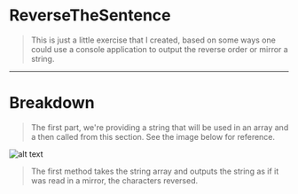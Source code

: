 # ReverseTheSentence

> This is just a little exercise that I created, based on 
some ways one could use a console application to 
output the reverse order or mirror a string.

--------------------------------------------------------------

# Breakdown

> The first part, we're providing a string that will be used
in an array and a then called from this section. See the image
below for reference.

![alt text](https://github.com/Gudbrandr42/ReverseTheSentence/blob/master/Images/AppSetup.PNG)

> The first method takes the string array and outputs the 
string as if it was read in a mirror, the characters reversed.